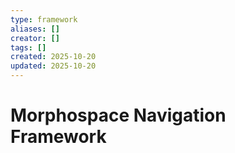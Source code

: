 ```yaml
---
type: framework
aliases: []
creator: []
tags: []
created: 2025-10-20
updated: 2025-10-20
---
```


# Morphospace Navigation Framework


